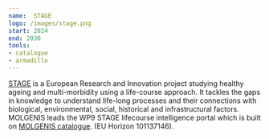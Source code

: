 ```yaml
---
name:  STAGE
logo: /images/stage.png 
start: 2024
end: 2030
tools:
- catalogue
- armadillo
---
```

[STAGE](https://stage-healthyageing.eu/) is a European Research and Innovation project studying healthy ageing and multi-morbidity using a life-course approach. It tackles the gaps in
knowledge to understand life-long processes and their connections with biological, environmental, social, historical and infrastructural factors. MOLGENIS
leads the WP9 STAGE lifecourse intelligence portal which is built on [MOLGENIS catalogue](https://data-catalogue.molgeniscloud.org/catalogue/catalogue/STAGE).
(EU Horizon 101137146).